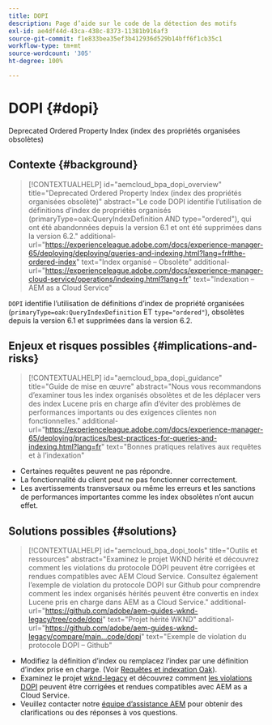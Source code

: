 ```yaml
---
title: DOPI
description: Page d’aide sur le code de la détection des motifs
exl-id: ae4df44d-43ca-438c-8373-11381b916af3
source-git-commit: f1e833bea35ef3b412936d529b14bff6f1cb35c1
workflow-type: tm+mt
source-wordcount: '305'
ht-degree: 100%

---
```


# DOPI {#dopi}

Deprecated Ordered Property Index (index des propriétés organisées obsolètes)

## Contexte {#background}

>[!CONTEXTUALHELP]
>id="aemcloud_bpa_dopi_overview"
>title="Deprecated Ordered Property Index (index des propriétés organisées obsolète)"
>abstract="Le code DOPI identifie l’utilisation de définitions d’index de propriétés organisés (primaryType=oak:QueryIndexDefinition AND type=&quot;ordered&quot;), qui ont été abandonnées depuis la version 6.1 et ont été supprimées dans la version 6.2."
>additional-url="https://experienceleague.adobe.com/docs/experience-manager-65/deploying/deploying/queries-and-indexing.html?lang=fr#the-ordered-index" text="Index organisé – Obsolète"
>additional-url="https://experienceleague.adobe.com/docs/experience-manager-cloud-service/operations/indexing.html?lang=fr" text="Indexation – AEM as a Cloud Service"

`DOPI` identifie l’utilisation de définitions d’index de propriété organisées (`primaryType=oak:QueryIndexDefinition` ET `type="ordered"`), obsolètes depuis la version 6.1 et supprimées dans la version 6.2.

## Enjeux et risques possibles {#implications-and-risks}

>[!CONTEXTUALHELP]
>id="aemcloud_bpa_dopi_guidance"
>title="Guide de mise en œuvre"
>abstract="Nous vous recommandons d’examiner tous les index organisés obsolètes et de les déplacer vers des index Lucene pris en charge afin d’éviter des problèmes de performances importants ou des exigences clientes non fonctionnelles."
>additional-url="https://experienceleague.adobe.com/docs/experience-manager-65/deploying/practices/best-practices-for-queries-and-indexing.html?lang=fr" text="Bonnes pratiques relatives aux requêtes et à l’indexation"

* Certaines requêtes peuvent ne pas répondre.
* La fonctionnalité du client peut ne pas fonctionner correctement.
* Les avertissements transversaux ou même les erreurs et les sanctions de performances importantes comme les index obsolètes n’ont aucun effet.

## Solutions possibles {#solutions}

>[!CONTEXTUALHELP]
>id="aemcloud_bpa_dopi_tools"
>title="Outils et ressources"
>abstract="Examinez le projet WKND hérité et découvrez comment les violations du protocole DOPI peuvent être corrigées et rendues compatibles avec AEM Cloud Service. Consultez également l’exemple de violation du protocole DOPI sur Github pour comprendre comment les index organisés hérités peuvent être convertis en index Lucene pris en charge dans AEM as a Cloud Service."
>additional-url="https://github.com/adobe/aem-guides-wknd-legacy/tree/code/dopi" text="Projet hérité WKND"
>additional-url="https://github.com/adobe/aem-guides-wknd-legacy/compare/main...code/dopi" text="Exemple de violation du protocole DOPI – Github"

* Modifiez la définition d’index ou remplacez l’index par une définition d’index prise en charge. (Voir [Requêtes et indexation Oak](https://experienceleague.adobe.com/docs/experience-manager-65/deploying/deploying/queries-and-indexing.html?lang=fr)).
* Examinez le projet [wknd-legacy](https://github.com/adobe/aem-guides-wknd-legacy/tree/code/dopi) et découvrez comment [les violations DOPI](https://github.com/adobe/aem-guides-wknd-legacy/compare/main...code/dopi) peuvent être corrigées et rendues compatibles avec AEM as a Cloud Service.
* Veuillez contacter notre [équipe d’assistance AEM](https://helpx.adobe.com/fr/enterprise/using/support-for-experience-cloud.html) pour obtenir des clarifications ou des réponses à vos questions.
